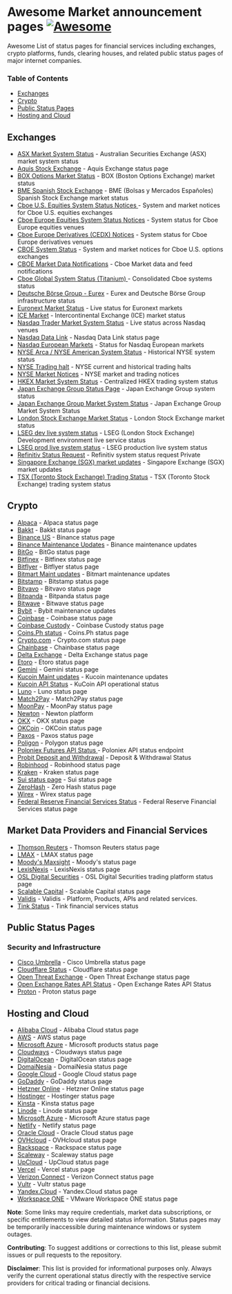 # Awesome Market announcement pages [![Awesome](https://cdn.rawgit.com/sindresorhus/awesome/d7305f38d29fed78fa85652e3a63e154dd8e8829/media/badge.svg)](https://github.com/sindresorhus/awesome)

Awesome List of status pages for financial services including exchanges, crypto platforms, funds, clearing houses, 
and related public status pages of major internet companies.

### Table of Contents

* [Exchanges](#exchanges)
* [Crypto](#crypto)
* [Public Status Pages](#public-status-pages)
* [Hosting and Cloud](#hosting-and-cloud)

## Exchanges
* [ASX Market System Status](https://www.asx.com.au/markets/market-resources/system-status) - Australian Securities Exchange (ASX) market system status
* [Aquis Stock Exchange](https://www.aquis.eu/status) - Aquis Exchange status page
* [BOX Options Market Status](https://boxoptions.com/box-system-alerts/) - BOX (Boston Options Exchange) market status
* [BME Spanish Stock Exchange](https://www.bolsasymercados.es/en/market-status.html) - BME (Bolsas y Mercados Españoles) Spanish Stock Exchange market status
* [Cboe U.S. Equities System Status Notices ](https://www.cboe.com/us/equities/notices/) - System and market notices for Cboe U.S. equities exchanges
* [Cboe Europe Equities System Status Notices](https://www.cboe.com/europe/equities/notices/) - System status for Cboe Europe equities venues
* [Cboe Europe Derivatives (CEDX) Notices](https://www.cboe.com/europe/derivatives/notices/) - System status for Cboe Europe derivatives venues
* [CBOE System Status](https://www.cboe.com/us/options/notices/) - System and market notices for Cboe U.S. options exchanges
* [CBOE Market Data Notifications](https://www.cboe.com/us/options/notices/marketdata/) - Cboe Market data and feed notifications
* [Cboe Global System Status (Titanium) ](https://www.cboe.com/system_status/) - Consolidated Cboe systems status
* [Deutsche Börse Group - Eurex](https://www.deutsche-boerse.com/dbg-en/markets-services/ps-technology/service-status) - Eurex and Deutsche Börse Group infrastructure status
* [Euronext Market Status](https://live.euronext.com/en/market-status) - Live status for Euronext markets
* [ICE Market](https://www.ice.com/alerts/markets) - Intercontinental Exchange (ICE) market status
* [Nasdaq Trader Market System Status](https://www.nasdaqtrader.com/Trader.aspx?id=MarketSystemStatus) - Live status across Nasdaq venues 
* [Nasdaq Data Link](https://status.data.nasdaq.com/) - Nasdaq Data Link status page
* [Nasdaq European Markets](https://www.nasdaq.com/european-markets/status) - Status for Nasdaq European markets
* [NYSE Arca / NYSE American System Status](https://www.nyse.com/market-status/history) - Historical NYSE system status 
* [NYSE Trading halt](https://www.nyse.com/trade-halt) - NYSE current and historical trading halts
* [NYSE Market Notices](https://www.nyse.com/markets/notices) - NYSE market and trading notices 
* [HKEX Market System Status](https://www.hkex.com.hk/Global/Exchange/Market-System-Status?sc_lang=en) - Centralized HKEX trading system status
* [Japan Exchange Group Status Page](https://www.jpx.co.jp/english/systems/system-status/index.html) - Japan Exchange Group system status
* [Japan Exchange Group Market System Status](https://www.jpx.co.jp/english/systems/system-status/01.html) - Japan Exchange Group Market System Status
* [London Stock Exchange Market Status](https://www.lseg.com/markets-products-and-services/market-status) - London Stock Exchange market status
* [LSEG dev live system status](https://dev-liveservice.lseg.com/) - LSEG (London Stock Exchange) Development environment live service status
* [LSEG prod live system status](https://liveservice.lseg.com/) - LSEG production live system status
* [Refinitiv Status Request](https://fmc.refinitiv.com/checkstatus) - Refinitiv system status request Private
* [Singapore Exchange (SGX) market updates](https://www.sgx.com/securities/market-updates) - Singapore Exchange (SGX) market updates
* [TSX (Toronto Stock Exchange) Trading Status](https://www.tsx.com/en/trading/status) - TSX (Toronto Stock Exchange) trading system status

## Crypto
* [Alpaca](https://status.alpaca.markets/) - Alpaca status page
* [Bakkt](https://status.bakkt.com/) - Bakkt status page
* [Binance US](https://www.binance.us/status) - Binance status page
* [Binance Maintenance Updates](https://www.binance.com/en/support/announcement/list/157) - Binance maintenance updates
* [BitGo](https://status.bitgo.com/) - BitGo status page
* [Bitfinex](https://bitfinex.statuspage.io/) - Bitfinex status page
* [Bitflyer](https://status.bitflyer.com/) - Bitflyer status page
* [Bitmart Maint updates](https://bitmart.zendesk.com/hc/en-us/sections/7923672421147-Maintenance-and-Updates) - Bitmart maintenance updates
* [Bitstamp](https://status.bitstamp.net/) - Bitstamp status page
* [Bitvavo](https://status.bitvavo.com/) - Bitvavo status page
* [Bitpanda](https://status.bitpanda.com/) - Bitpanda status page
* [Bitwave](https://status.bitwave.io/) - Bitwave status page
* [Bybit](https://announcements.bybit.com/?category=maintenance_updates) - Bybit maintenance updates
* [Coinbase](https://status.coinbase.com/) - Coinbase status page
* [Coinbase Custody](https://status.custody.coinbase.com/) - Coinbase Custody status page
* [Coins.Ph status](https://status.coins.ph/) - Coins.Ph status page
* [Crypto.com](https://status.crypto.com/) - Crypto.com status page
* [Chainbase](https://status.chainbase.com/) - Chainbase status page
* [Delta Exchange](https://status.delta.exchange/) - Delta Exchange status page
* [Etoro](https://status.etoro.com/) - Etoro status page
* [Gemini](https://status.gemini.com/) - Gemini status page
* [Kucoin Maint updates](https://www.kucoin.com/announcement/maintenance-updates) - Kucoin maintenance updates
* [Kucoin API Status](https://api.kucoin.com/api/v1/status) - KuCoin API operational status
* [Luno](https://status.luno.com/) - Luno status page
* [Match2Pay](https://status.match2pay.com/) - Match2Pay status page
* [MoonPay](https://status.moonpay.com/) - MoonPay status page
* [Newton](https://status.newton.co/) - Newton platform
* [OKX](https://www.okx.com/status) - OKX status page
* [OKCoin](https://www.okcoin.com/status) - OKCoin status page
* [Paxos](https://status.paxos.com/) - Paxos status page
* [Poligon](https://polygonstatus.com/) - Polygon status page
* [Poloniex Futures API Status ](https://futures-api.poloniex.com/api/v1/status) - Poloniex API status endpoint
* [Probit Deposit and Withdrawal](https://www.probit.com/en-us/dw-status) - Deposit & Withdrawal Status
* [Robinhood](https://status.robinhood.com/) - Robinhood status page
* [Kraken](https://status.kraken.com/) - Kraken status page
* [Sui status page](https://status.sui.io/) - Sui status page
* [ZeroHash](https://status.zerohash.com/) - Zero Hash status page
* [Wirex](https://status.wirexapp.com/) - Wirex status page
* [Federal Reserve Financial Services Status](https://www.frbservices.org/app/status/serviceStatus.do) - Federal Reserve Financial Services status page

## Market Data Providers and Financial Services
* [Thomson Reuters](https://corporates-status.thomsonreuters.com/) - Thomson Reuters status page
* [LMAX](https://status.lmax.com/) - LMAX status page
* [Moody's Maxsight](https://status.maxsight.com/) - Moody's status page
* [LexisNexis](https://status.lexisnexisrisk.com/) - LexisNexis status page
* [OSL Digital Securities](https://status.osl.com/) - OSL Digital Securities trading platform status page
* [Scalable Capital](https://status.scalable.capital/) - Scalable Capital status page
* [Validis](https://status.validis.com/) - Validis - Platform, Products, APIs and related services.
* [Tink Status](https://status.tink.com/) - Tink financial services status


## Public Status Pages

### Security and Infrastructure
* [Cisco Umbrella](https://status.sse.security.cisco.com/) - Cisco Umbrella status page
* [Cloudflare Status](https://www.cloudflarestatus.com/) - Cloudflare status page
* [Open Threat Exchange](https://status.otx.alienvault.com//) - Open Threat Exchange status page
* [Open Exchange Rates API Status](https://status.openexchangerates.org/) - Open Exchange Rates API Status
* [Proton](https://status.proton.me/) - Proton status page

## Hosting and Cloud
* [Alibaba Cloud](https://status.alibabacloud.com/) - Alibaba Cloud status page
* [AWS](https://status.aws.amazon.com/) - AWS status page
* [Microsoft Azure](https://status.cloud.microsoft/) - Microsoft products status page
* [Cloudways](https://status.cloudways.com) - Cloudways status page
* [DigitalOcean](https://status.digitalocean.com) - DigitalOcean status page
* [DomaiNesia](https://www.domainesia.com/status) - DomaiNesia status page
* [Google Cloud](https://status.cloud.google.com/) - Google Cloud status page
* [GoDaddy](https://status.godaddy.com/) - GoDaddy status page
* [Hetzner Online](https://status.hetzner.com/) - Hetzner Online status page
* [Hostinger](https://statuspage.hostinger.com) - Hostinger status page
* [Kinsta](https://status.kinsta.com) - Kinsta status page
* [Linode](https://status.linode.com) - Linode status page
* [Microsoft Azure](https://status.azure.com/en-us/status) - Microsoft Azure status page
* [Netlify](https://www.netlifystatus.com/) - Netlify status page
* [Oracle Cloud](https://ocistatus.oraclecloud.com/) - Oracle Cloud status page
* [OVHcloud](https://www.status-ovhcloud.com) - OVHcloud status page
* [Rackspace](https://status.apps.rackspace.com) - Rackspace status page
* [Scaleway](https://status.scaleway.com/) - Scaleway status page
* [UpCloud](https://status.upcloud.com) - UpCloud status page
* [Vercel](https://www.vercel-status.com/) - Vercel status page
* [Verizon Connect](https://status.vzconnect.com/) - Verizon Connect status page
* [Vultr](https://status.vultr.com) - Vultr status page
* [Yandex.Cloud](https://status.cloud.yandex.ru/) - Yandex.Cloud status page
* [Workspace ONE](https://status.workspaceone.com) - VMware Workspace ONE status page


**Note**: Some links may require credentials, market data subscriptions, or specific entitlements to view detailed status information. 
Status pages may be temporarily inaccessible during maintenance windows or system outages.

**Contributing**: To suggest additions or corrections to this list, please submit issues or pull requests to the repository.

**Disclaimer**: This list is provided for informational purposes only. 
Always verify the current operational status directly with the respective service providers for critical trading or financial decisions.